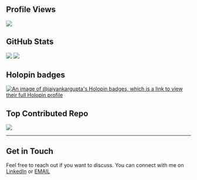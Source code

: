 ## Profile Views
![](https://komarev.com/ghpvc/?username=jaiyankargupta&label=PROFILE+VIEWS)

## GitHub Stats
![](https://github-readme-stats.vercel.app/api?username=jaiyankargupta&theme=dark&hide_border=false&include_all_commits=false&count_private=false)    ![](https://github-readme-streak-stats.herokuapp.com/?user=jaiyankargupta&theme=dark&hide_border=false)

## Holopin badges

[![An image of @jaiyankargupta's Holopin badges, which is a link to view their full Holopin profile](https://holopin.me/jaiyankargupta)](https://holopin.io/@jaiyankargupta)


## Top Contributed Repo
![](https://github-contributor-stats.vercel.app/api?username=jaiyankargupta&limit=5&theme=dark&combine_all_yearly_contributions=true)


---

## Get in Touch

Feel free to reach out if you want to discuss. You can connect with me on [LinkedIn](https://www.linkedin.com/in/jaiyankargupta/) or [EMAIL](mailto:jaiyankargupta@gmaol.com)
